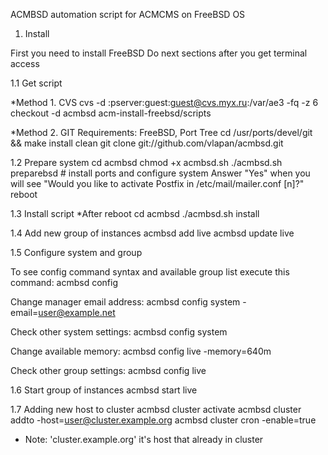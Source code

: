ACMBSD automation script for ACMCMS on FreeBSD OS

1. Install

First you need to install FreeBSD
Do next sections after you get terminal access

1.1 Get script

*Method 1. CVS
cvs -d :pserver:guest:guest@cvs.myx.ru:/var/ae3 -fq -z 6 checkout -d acmbsd acm-install-freebsd/scripts

*Method 2. GIT
Requirements: FreeBSD, Port Tree
cd /usr/ports/devel/git && make install clean
git clone git://github.com/vlapan/acmbsd.git

1.2 Prepare system
cd acmbsd
chmod +x acmbsd.sh
./acmbsd.sh preparebsd 	# install ports and configure system
Answer "Yes" when you will see "Would you like to activate Postfix in /etc/mail/mailer.conf [n]?"
reboot

1.3 Install script
*After reboot
cd acmbsd
./acmbsd.sh install

1.4 Add new group of instances
acmbsd add live
acmbsd update live

1.5 Configure system and group

To see config command syntax and available group list execute this command:
acmbsd config

Change manager email address:
acmbsd config system -email=user@example.net

Check other system settings:
acmbsd config system

Change available memory:
acmbsd config live -memory=640m

Check other group settings:
acmbsd config live

1.6 Start group of instances
acmbsd start live

1.7 Adding new host to cluster
acmbsd cluster activate
acmbsd cluster addto -host=user@cluster.example.org
acmbsd cluster cron -enable=true
* Note: 'cluster.example.org' it's host that already in cluster
